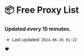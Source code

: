 # :package: Free Proxy List
### Updated every 15 minutes.

- Last updated: `2024-06-26 01:22`

:heart:
